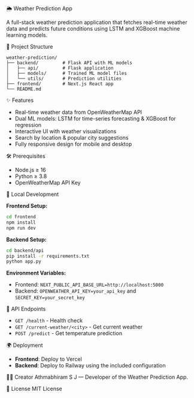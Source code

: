 🌦 Weather Prediction App

A full-stack weather prediction application that fetches real-time weather data and predicts future conditions using LSTM and XGBoost machine learning models.

📂 Project Structure
```
weather-prediction/
├── backend/         # Flask API with ML models
│   ├── api/         # Flask application
│   ├── models/      # Trained ML model files
│   └── utils/       # Prediction utilities
├── frontend/        # Next.js React app
└── README.md
```

✨ Features
- Real-time weather data from OpenWeatherMap API
- Dual ML models: LSTM for time-series forecasting & XGBoost for regression
- Interactive UI with weather visualizations
- Search by location & popular city suggestions
- Fully responsive design for mobile and desktop

🛠 Prerequisites
- Node.js ≥ 16
- Python ≥ 3.8
- OpenWeatherMap API Key

🚀 Local Development

**Frontend Setup:**
```bash
cd frontend
npm install
npm run dev
```

**Backend Setup:**
```bash
cd backend/api
pip install -r requirements.txt
python app.py
```

**Environment Variables:**
- Frontend: `NEXT_PUBLIC_API_BASE_URL=http://localhost:5000`
- Backend: `OPENWEATHER_API_KEY=your_api_key` and `SECRET_KEY=your_secret_key`

📡 API Endpoints
- `GET /health` - Health check
- `GET /current-weather/<city>` - Get current weather
- `POST /predict` - Get temperature prediction

🌍 Deployment
- **Frontend**: Deploy to Vercel
- **Backend**: Deploy to Railway using the included configuration

👨‍💻 Creator
Athmabhiram S J — Developer of the Weather Prediction App.

📜 License
MIT License